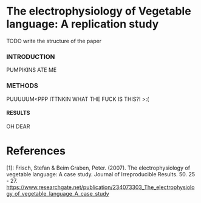 # The electrophysiology of Vegetable language: A replication study

TODO write the structure of the paper

### INTRODUCTION
 PUMPIKINS ATE ME

### METHODS
PUUUUUM<PPP ITTNKIN
WHAT THE FUCK IS THIS?! >:(
#### RESULTS
OH DEAR


# References

[1]: Frisch, Stefan & Beim Graben, Peter. (2007). The electrophysiology of vegetable language: A case study. Journal of Irreproducible Results. 50. 25 - 27. https://www.researchgate.net/publication/234073303_The_electrophysiology_of_vegetable_language_A_case_study
